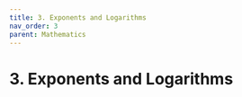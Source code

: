 ```yaml
---
title: 3. Exponents and Logarithms
nav_order: 3
parent: Mathematics
---
```

# 3. Exponents and Logarithms
